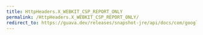 ```yaml
---
title: HttpHeaders.X_WEBKIT_CSP_REPORT_ONLY
permalink: /HttpHeaders.X_WEBKIT_CSP_REPORT_ONLY/
redirect_to: https://guava.dev/releases/snapshot-jre/api/docs/com/google/common/net/HttpHeaders.html#X_WEBKIT_CSP_REPORT_ONLY
---
```

